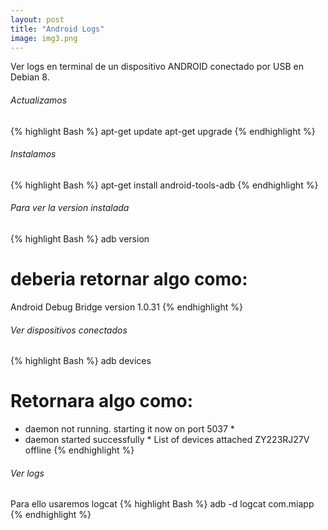 ```yaml
---
layout: post
title: "Android Logs"
image: img3.png
---
```


Ver logs en terminal de un dispositivo ANDROID conectado por USB en Debian 8.


###### Actualizamos

{% highlight Bash %}
apt-get update
apt-get upgrade
{% endhighlight %}


###### Instalamos
{% highlight Bash %}
apt-get install android-tools-adb
{% endhighlight %}


###### Para ver la version instalada
{% highlight Bash %}
adb version

# deberia retornar algo como:
Android Debug Bridge version 1.0.31
{% endhighlight %}

###### Ver dispositivos conectados
{% highlight Bash %}
adb devices

# Retornara algo como:

* daemon not running. starting it now on port 5037 *
* daemon started successfully *
List of devices attached 
ZY223RJ27V  offline
{% endhighlight %}


###### Ver logs
Para ello usaremos logcat
{% highlight Bash %}
adb -d logcat com.miapp
{% endhighlight %}